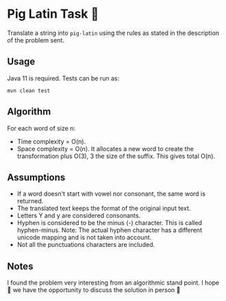 # Pig Latin Task :rocket: 
Translate a string into `pig-latin` using the rules as stated in the description of the problem sent.

## Usage
Java 11 is required. Tests can be run as: 
```
mvn clean test
```

## Algorithm
For each word of size n:
* Time complexity = O(n).
* Space complexity = O(n). It allocates a new word to create the transformation plus O(3), 
3 the size of the suffix. This gives total O(n).

## Assumptions
* If a word doesn't start with vowel nor consonant, the same word is returned.
* The translated text keeps the format of the original input text.
* Letters Y and y are considered consonants.
* Hyphen is considered to be the minus (-) character. This is called hyphen-minus. Note: The actual hyphen character has a different unicode mapping and is not taken into account.
* Not all the punctuations characters are included.

## Notes
I found the problem very interesting from an algorithmic stand point. 
I hope :crossed_fingers: we have the opportunity to discuss the solution in person :bow: